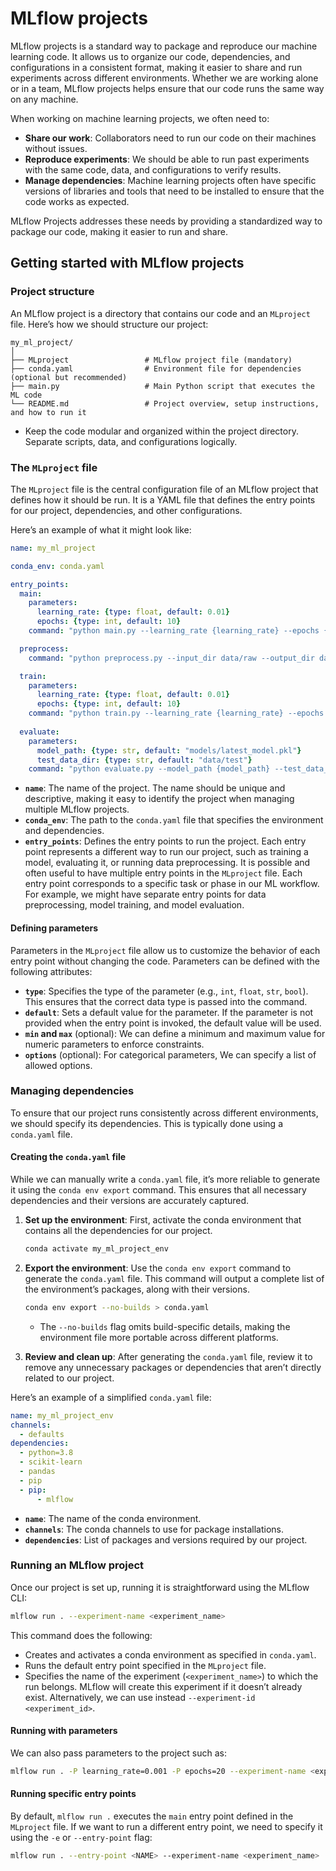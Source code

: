 # MLflow projects

MLflow projects is a standard way to package and reproduce our machine learning code. It allows us to organize our code, dependencies, and configurations in a consistent format, making it easier to share and run experiments across different environments. Whether we are working alone or in a team, MLflow projects helps ensure that our code runs the same way on any machine.

When working on machine learning projects, we often need to:

- **Share our work**: Collaborators need to run our code on their machines without issues.
- **Reproduce experiments**: We should be able to run past experiments with the same code, data, and configurations to verify results.
- **Manage dependencies**: Machine learning projects often have specific versions of libraries and tools that need to be installed to ensure that the code works as expected.

MLflow Projects addresses these needs by providing a standardized way to package our code, making it easier to run and share.

## Getting started with MLflow projects

### Project structure

An MLflow project is a directory that contains our code and an `MLproject` file. Here’s how we should structure our project:

```
my_ml_project/
│
├── MLproject                 # MLflow project file (mandatory)
├── conda.yaml                # Environment file for dependencies (optional but recommended)
├── main.py                   # Main Python script that executes the ML code
└── README.md                 # Project overview, setup instructions, and how to run it
```

- Keep the code modular and organized within the project directory. Separate scripts, data, and configurations logically.

### The `MLproject` file
The `MLproject` file is the central configuration file of an MLflow project that defines how it should be run. It is a YAML file that defines the entry points for our project, dependencies, and other configurations.

Here’s an example of what it might look like:
```yaml
name: my_ml_project

conda_env: conda.yaml

entry_points:
  main:
    parameters:
      learning_rate: {type: float, default: 0.01}
      epochs: {type: int, default: 10}
    command: "python main.py --learning_rate {learning_rate} --epochs {epochs}"

  preprocess:
    command: "python preprocess.py --input_dir data/raw --output_dir data/processed"

  train:
    parameters:
      learning_rate: {type: float, default: 0.01}
      epochs: {type: int, default: 10}
    command: "python train.py --learning_rate {learning_rate} --epochs {epochs} --data_dir data/processed"
    
  evaluate:
    parameters:
      model_path: {type: str, default: "models/latest_model.pkl"}
      test_data_dir: {type: str, default: "data/test"}
    command: "python evaluate.py --model_path {model_path} --test_data_dir {test_data_dir}"
```

- **`name`**: The name of the project. The name should be unique and descriptive, making it easy to identify the project when managing multiple MLflow projects.
- **`conda_env`**: The path to the `conda.yaml` file that specifies the environment and dependencies.
- **`entry_points`**: Defines the entry points to run the project. Each entry point represents a different way to run our project, such as training a model, evaluating it, or running data preprocessing. It is possible and often useful to have multiple entry points in the `MLproject` file. Each entry point corresponds to a specific task or phase in our ML workflow. For example, we might have separate entry points for data preprocessing, model training, and model evaluation.

#### Defining parameters
Parameters in the `MLproject` file allow us to customize the behavior of each entry point without changing the code. Parameters can be defined with the following attributes:
- **`type`**: Specifies the type of the parameter (e.g., `int`, `float`, `str`, `bool`). This ensures that the correct data type is passed into the command.
- **`default`**: Sets a default value for the parameter. If the parameter is not provided when the entry point is invoked, the default value will be used.
- **`min` and `max`** (optional): We can define a minimum and maximum value for numeric parameters to enforce constraints.
- **`options`** (optional): For categorical parameters, We can specify a list of allowed options.

### Managing dependencies
To ensure that our project runs consistently across different environments, we should specify its dependencies. This is typically done using a `conda.yaml` file.

#### Creating the `conda.yaml` file
While we can manually write a `conda.yaml` file, it’s more reliable to generate it using the `conda env export` command. This ensures that all necessary dependencies and their versions are accurately captured.
1. **Set up the environment**: First, activate the conda environment that contains all the dependencies for our project.
   ```bash
   conda activate my_ml_project_env
   ```
2. **Export the environment**: Use the `conda env export` command to generate the `conda.yaml` file. This command will output a complete list of the environment’s packages, along with their versions.
   ```bash
   conda env export --no-builds > conda.yaml
   ```

   - The `--no-builds` flag omits build-specific details, making the environment file more portable across different platforms.
3. **Review and clean up**: After generating the `conda.yaml` file, review it to remove any unnecessary packages or dependencies that aren’t directly related to our project.

Here’s an example of a simplified `conda.yaml` file:
```yaml
name: my_ml_project_env
channels:
  - defaults
dependencies:
  - python=3.8
  - scikit-learn
  - pandas
  - pip
  - pip:
      - mlflow
```

- **`name`**: The name of the conda environment.
- **`channels`**: The conda channels to use for package installations.
- **`dependencies`**: List of packages and versions required by our project.

### Running an MLflow project
Once our project is set up, running it is straightforward using the MLflow CLI:
```bash
mlflow run . --experiment-name <experiment_name>
```

This command does the following:
- Creates and activates a conda environment as specified in `conda.yaml`.
- Runs the default entry point specified in the `MLproject` file.
- Specifies the name of the experiment (`<experiment_name>`) to which the run belongs. MLflow will create this experiment if it doesn’t already exist. Alternatively, we can use instead `--experiment-id <experiment_id>`.

#### Running with parameters
We can also pass parameters to the project such as:
```bash
mlflow run . -P learning_rate=0.001 -P epochs=20 --experiment-name <experiment_name>
```

#### Running specific entry points
By default, `mlflow run .` executes the `main` entry point defined in the `MLproject` file. If we want to run a different entry point, we need to specify it using the `-e` or `--entry-point` flag:
```bash
mlflow run . --entry-point <NAME> --experiment-name <experiment_name>
```
